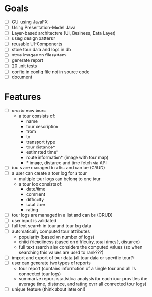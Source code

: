 # Goals
- [ ] GUI using JavaFX
- [ ] Using Presentation-Model Java
- [ ] Layer-based architecture (UI, Business, Data Layer)
- [ ] using design patters? 
- [ ] reusable UI-Components 
- [ ] store tour data and logs in db
- [ ] store images on filesystem
- [ ] generate report
- [ ] 20 unit tests
- [ ] config in config file not in source code
- [ ] document

# Features
- [ ] create new tours
    - a tour consists of:
      - name
      - tour description
      - from
      - to
      - transport type
      - tour distance*
      - estimated time*
      - route information* (image with tour map)
      - \* image, distance and time fetch via API
- [ ] tours are managed in a list and can be (CRUD)
- [ ] a user can create a tour log for a tour
  - multiple tour logs can belong to one tour
  - a tour log consists of:
    - date/time
    - comment
    - difficulty
    - total time
    - rating
- [ ] tour logs are managed in a list and can be (CRUD)
- [ ] user input is validated
- [ ] full text search in tour and tour log data
- [ ] automatically computed tour attributes
  - popularity (based on number of logs)
  - child friendliness (based on difficulty, total times?, distance)
  - full text search also considers the computed values (so when searching this values are used to rank???)
- [ ] import and export of tour data (all tour data or specific tour?)
- [ ] user can generate two types of reports 
  - tour report (contains information of a single tour and all its connected tour logs)
  - summarize report (statistical analysis for each tour provides the average time, distance, and rating over all connected tour logs)
- [ ] unique feature (think about later on!)
